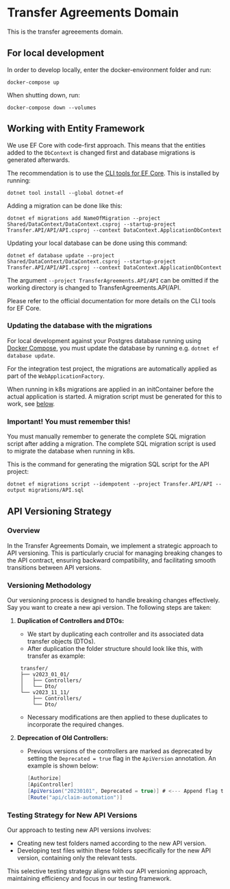 # Transfer Agreements Domain
This is the transfer agreeements domain.

## For local development<a id="docker-compose"></a>

In order to develop locally, enter the docker-environment folder and run:

```shell
docker-compose up
```

When shutting down, run:

```shell
docker-compose down --volumes
```

## Working with Entity Framework

We use EF Core with code-first approach. This means that the entities added to the `DbContext` is changed first and database migrations is generated afterwards.

The recommendation is to use the [CLI tools for EF Core](https://learn.microsoft.com/en-us/ef/core/cli/dotnet). This is installed by running:

```shell
dotnet tool install --global dotnet-ef
```

Adding a migration can be done like this:

```shell
dotnet ef migrations add NameOfMigration --project Shared/DataContext/DataContext.csproj --startup-project Transfer.API/API/API.csproj --context DataContext.ApplicationDbContext
```

Updating your local database can be done using this command:

```shell
dotnet ef database update --project Shared/DataContext/DataContext.csproj --startup-project Transfer.API/API/API.csproj --context DataContext.ApplicationDbContext
```

The argument `--project TransferAgreements.API/API` can be omitted if the working directory is changed to TransferAgreements.API/API.

Please refer to the official documentation for more details on the CLI tools for EF Core.

### Updating the database with the migrations

For local development against your Postgres database running using [Docker Compose](#docker-compose), you must update the database by running e.g. `dotnet ef database update`.

For the integration test project, the migrations are automatically applied as part of the `WebApplicationFactory`.

When running in k8s migrations are applied in an initContainer before the actual application is started. A migration script must be generated for this to work, see [below](#important).

### Important! You must remember this!<a id="important"></a>

You must manually remember to generate the complete SQL migration script after adding a migration. The complete SQL migration script is used to migrate the database when running in k8s.

This is the command for generating the migration SQL script for the API project:

```shell
dotnet ef migrations script --idempotent --project Transfer.API/API --output migrations/API.sql
```

## API Versioning Strategy

### Overview
In the Transfer Agreements Domain, we implement a strategic approach to API versioning. This is particularly crucial for managing breaking changes to the API contract, ensuring backward compatibility, and facilitating smooth transitions between API versions.

### Versioning Methodology
Our versioning process is designed to handle breaking changes effectively.
Say you want to create a new api version. The following steps are taken:

1. **Duplication of Controllers and DTOs:**

    - We start by duplicating each controller and its associated data transfer objects (DTOs).
    - After duplication the folder structure should look like this, with transfer as example:
   ```
    transfer/
    ├── v2023_01_01/
    │   ├── Controllers/
    │   └── Dto/
    └── v2023_11_11/
        ├── Controllers/
        └── Dto/
   ```
    - Necessary modifications are then applied to these duplicates to incorporate the required changes.

2. **Deprecation of Old Controllers:**
    - Previous versions of the controllers are marked as deprecated by setting the `Deprecated = true` flag in the `ApiVersion` annotation. An example is shown below:
      ```csharp
      [Authorize]
      [ApiController]
      [ApiVersion("20230101", Deprecated = true)] # <--- Append flag to the annotation
      [Route("api/claim-automation")]
      ```

### Testing Strategy for New API Versions
Our approach to testing new API versions involves:

- Creating new test folders named according to the new API version.
- Developing test files within these folders specifically for the new API version, containing only the relevant tests.

This selective testing strategy aligns with our API versioning approach, maintaining efficiency and focus in our testing framework.
